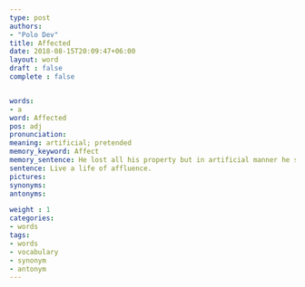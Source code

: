```yaml
---
type: post
authors:
- "Polo Dev"
title: Affected
date: 2018-08-15T20:09:47+06:00
layout: word
draft : false
complete : false


words:
- a
word: Affected
pos: adj
pronunciation:
meaning: artificial; pretended
memory_keyword: Affect
memory_sentence: He lost all his property but in artificial manner he showed that it didn't affect on him
sentence: Live a life of affluence.
pictures:
synonyms:
antonyms:

weight : 1
categories:
- words
tags:
- words
- vocabulary
- synonym
- antonym
---
```

